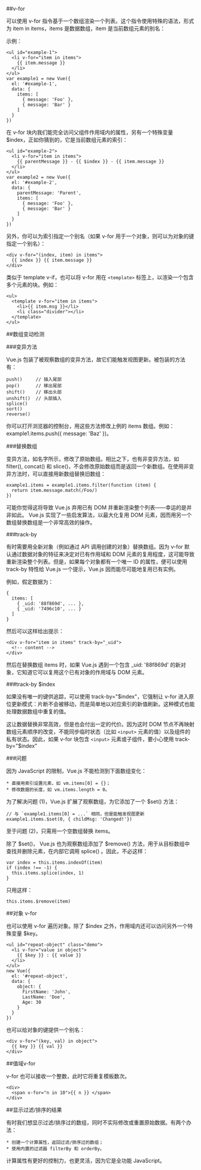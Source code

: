 ##v-for

可以使用 v-for 指令基于一个数组渲染一个列表。这个指令使用特殊的语法，形式为 item in items，items 是数据数组，item 是当前数组元素的别名：

示例：

    <ul id="example-1">
      <li v-for="item in items">
        {{ item.message }}
      </li>
    </ul>
    var example1 = new Vue({
      el: '#example-1',
      data: {
        items: [
          { message: 'Foo' },
          { message: 'Bar' }
        ]
      }
    })

在 v-for 块内我们能完全访问父组件作用域内的属性，另有一个特殊变量 $index，正如你猜到的，它是当前数组元素的索引：

    <ul id="example-2">
      <li v-for="item in items">
        {{ parentMessage }} - {{ $index }} - {{ item.message }}
      </li>
    </ul>
    var example2 = new Vue({
      el: '#example-2',
      data: {
        parentMessage: 'Parent',
        items: [
          { message: 'Foo' },
          { message: 'Bar' }
        ]
      }
    })

另外，你可以为索引指定一个别名（如果 v-for 用于一个对象，则可以为对象的键指定一个别名）：

    <div v-for="(index, item) in items">
      {{ index }} {{ item.message }}
    </div>

类似于 template v-if，也可以将 v-for 用在 `<template>` 标签上，以渲染一个包含多个元素的块。例如：

    <ul>
      <template v-for="item in items">
        <li>{{ item.msg }}</li>
        <li class="divider"></li>
      </template>
    </ul>

##数组变动检测

###变异方法

Vue.js 包装了被观察数组的变异方法，故它们能触发视图更新。被包装的方法有：

    push()     // 插入尾部
    pop()      // 移出尾部
    shift()    // 移出头部
    unshift()  // 头部插入
    splice()
    sort()
    reverse()

你可以打开浏览器的控制台，用这些方法修改上例的 items 数组。例如：example1.items.push({ message: 'Baz' })。

###替换数组

变异方法，如名字所示，修改了原始数组。相比之下，也有非变异方法，如 filter(), concat() 和 slice()，不会修改原始数组而是返回一个新数组。在使用非变异方法时，可以直接用新数组替换旧数组：

    example1.items = example1.items.filter(function (item) {
      return item.message.match(/Foo/)
    })

可能你觉得这将导致 Vue.js 弃用已有 DOM 并重新渲染整个列表——幸运的是并非如此。 Vue.js 实现了一些启发算法，以最大化复用 DOM 元素，因而用另一个数组替换数组是一个非常高效的操作。

###track-by

有时需要用全新对象（例如通过 API 调用创建的对象）替换数组。因为 v-for 默认通过数据对象的特征来决定对已有作用域和 DOM 元素的复用程度，这可能导致重新渲染整个列表。但是，如果每个对象都有一个唯一 ID 的属性，便可以使用 track-by 特性给 Vue.js 一个提示，Vue.js 因而能尽可能地复用已有实例。

例如，假定数据为：

    {
      items: [
        { _uid: '88f869d', ... },
        { _uid: '7496c10', ... }
      ]
    }

然后可以这样给出提示：

    <div v-for="item in items" track-by="_uid">
      <!-- content -->
    </div>

然后在替换数组 items 时，如果 Vue.js 遇到一个包含 _uid: '88f869d' 的新对象，它知道它可以复用这个已有对象的作用域与 DOM 元素。

###track-by $index

如果没有唯一的键供追踪，可以使用 track-by="$index"，它强制让 v-for 进入原位更新模式：片断不会被移动，而是简单地以对应索引的新值刷新。这种模式也能处理数据数组中重复的值。

这让数据替换非常高效，但是也会付出一定的代价。因为这时 DOM 节点不再映射数组元素顺序的改变，不能同步临时状态（比如 `<input>` 元素的值）以及组件的私有状态。因此，如果 v-for 块包含 `<input>` 元素或子组件，要小心使用 track-by="$index"

###问题

因为 JavaScript 的限制，Vue.js 不能检测到下面数组变化：

    * 直接用索引设置元素，如 vm.items[0] = {}；
    * 修改数据的长度，如 vm.items.length = 0。

为了解决问题 (1)，Vue.js 扩展了观察数组，为它添加了一个 $set() 方法：

    // 与 `example1.items[0] = ...` 相同，但是能触发视图更新
    example1.items.$set(0, { childMsg: 'Changed!'})

至于问题 (2)，只需用一个空数组替换 items。

除了 $set()， Vue.js 也为观察数组添加了 $remove() 方法，用于从目标数组中查找并删除元素，在内部它调用 splice() 。因此，不必这样：

    var index = this.items.indexOf(item)
    if (index !== -1) {
      this.items.splice(index, 1)
    }

只用这样：

    this.items.$remove(item)

##对象 v-for

也可以使用 v-for 遍历对象。除了 $index 之外，作用域内还可以访问另外一个特殊变量 $key。

    <ul id="repeat-object" class="demo">
      <li v-for="value in object">
        {{ $key }} : {{ value }}
      </li>
    </ul>
    new Vue({
      el: '#repeat-object',
      data: {
        object: {
          FirstName: 'John',
          LastName: 'Doe',
          Age: 30
        }
      }
    })

也可以给对象的键提供一个别名：

    <div v-for="(key, val) in object">
      {{ key }} {{ val }}
    </div>

##值域v-for

v-for 也可以接收一个整数，此时它将重复模板数次。

    <div>
      <span v-for="n in 10">{{ n }} </span>
    </div>

##显示过滤/排序的结果

有时我们想显示过滤/排序过的数组，同时不实际修改或重置原始数据。有两个办法：

    * 创建一个计算属性，返回过滤/排序过的数组；
    * 使用内置的过滤器 filterBy 和 orderBy。

计算属性有更好的控制力，也更灵活，因为它是全功能 JavaScript。